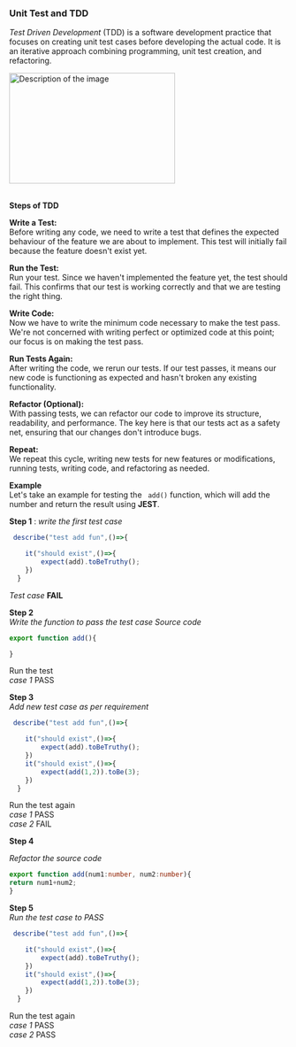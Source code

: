 ### Unit Test and TDD

_Test Driven Development_ (TDD) is a software development practice that focuses on creating unit test cases before developing the actual code. It is an iterative approach combining programming, unit test creation, and refactoring.

<img src="https://browserstack.wpenginepowered.com/wp-content/uploads/2023/06/TDD-320x385.png" alt="Description of the image" style="width:300px; height:200px;"><br/><br/>

**Steps of TDD**   
 
**Write a Test:**   
Before writing any code, we need to write a test that defines the expected behaviour of the feature we are about to implement. This test will initially fail because the feature doesn't exist yet.

**Run the Test:**  
 Run your test. Since we haven't implemented the feature yet, the test should fail. This confirms that our test is working correctly and that we are testing the right thing. 

**Write Code:**   
Now we have to write the minimum code necessary to make the test pass. We're not concerned with writing perfect or optimized code at this point; our focus is on making the test pass.

**Run Tests Again:**  
 After writing the code, we rerun our tests. If our test passes, it means our new code is functioning as expected and hasn't broken any existing functionality.

**Refactor (Optional):**  
 With passing tests, we can refactor our code to improve its structure, readability, and performance. The key here is that our tests act as a safety net, ensuring that our changes don't introduce bugs.

**Repeat:**  
 We repeat this cycle, writing new tests for new features or modifications, running tests, writing code, and refactoring as needed.  

 **Example**  
 Let's take an example for testing the ``` add()``` function, which will add the number and return the result using **JEST**.

 **Step 1** : 
 *write the first test case* 
```typescript
 describe("test add fun",()=>{

    it("should exist",()=>{
        expect(add).toBeTruthy();
    })
  }
```
*Test case* **FAIL**  

**Step 2**  
*Write the function to pass the test case* 
*Source code*  
```typescript 
export function add(){

}
```
Run the test  
*case 1*  PASS

**Step 3**  
*Add new test case as per requirement*  

```typescript
 describe("test add fun",()=>{

    it("should exist",()=>{
        expect(add).toBeTruthy();
    })
    it("should exist",()=>{
        expect(add(1,2)).toBe(3);
    })
  }
```
Run the test again  
*case 1* PASS  
*case 2* FAIL  

**Step 4**  

*Refactor the source code*
```typescript
export function add(num1:number, num2:number){
return num1+num2;
}  
```
**Step 5**  
*Run the test case to PASS*  

```typescript
 describe("test add fun",()=>{

    it("should exist",()=>{
        expect(add).toBeTruthy();
    })
    it("should exist",()=>{
        expect(add(1,2)).toBe(3);
    })
  }
```
Run the test again  
*case 1* PASS   
*case 2* PASS  

